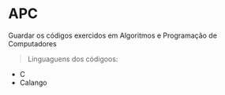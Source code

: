 # APC
Guardar os códigos exercidos em Algoritmos e Programação de Computadores
> Linguaguens dos códigoos:
- C
- Calango
